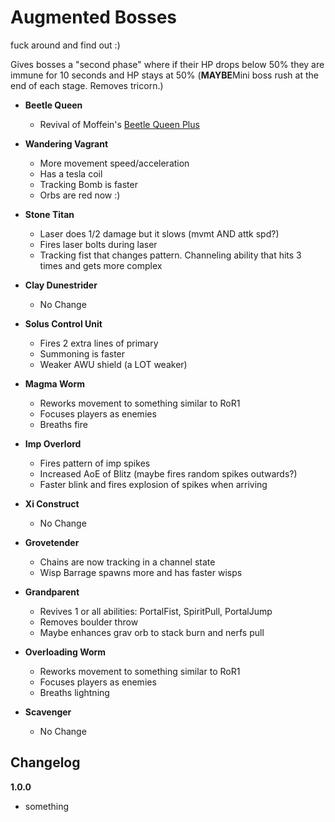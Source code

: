 # Augmented Bosses

fuck around and find out :)

Gives bosses a "second phase" where if their HP drops below 50% they are immune for 10 seconds and HP stays at 50% (**MAYBE**Mini boss rush at the end of each stage. Removes tricorn.)

- **Beetle Queen**
  - Revival of Moffein's [Beetle Queen Plus](https://thunderstore.io/package/Moffein/Beetle_Queen_Plus/)

- **Wandering Vagrant**
  - More movement speed/acceleration
  - Has a tesla coil
  - Tracking Bomb is faster
  - Orbs are red now :)
  
- **Stone Titan**
  - Laser does 1/2 damage but it slows (mvmt AND attk spd?)
  - Fires laser bolts during laser
  - Tracking fist that changes pattern. Channeling ability that hits 3 times and gets more complex

- **Clay Dunestrider**
  - No Change

- **Solus Control Unit**
  - Fires 2 extra lines of primary
  - Summoning is faster
  - Weaker AWU shield (a LOT weaker)

- **Magma Worm**
  - Reworks movement to something similar to RoR1
  - Focuses players as enemies
  - Breaths fire

- **Imp Overlord**
  - Fires pattern of imp spikes
  - Increased AoE of Blitz (maybe fires random spikes outwards?)
  - Faster blink and fires explosion of spikes when arriving

- **Xi Construct**
  - No Change

- **Grovetender**
  - Chains are now tracking in a channel state
  - Wisp Barrage spawns more and has faster wisps

- **Grandparent**
  - Revives 1 or all abilities: PortalFist, SpiritPull, PortalJump
  - Removes boulder throw
  - Maybe enhances grav orb to stack burn and nerfs pull

- **Overloading Worm**
  - Reworks movement to something similar to RoR1
  - Focuses players as enemies
  - Breaths lightning

- **Scavenger**
  - No Change

## Changelog

**1.0.0**

- something
